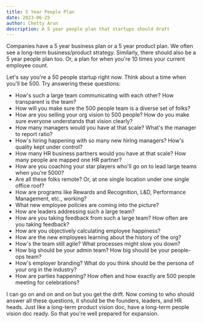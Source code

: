 ```yaml
---
title: 5 Year People Plan
date: 2023-06-25
author: Chetty Arun
description: A 5 year people plan that startups should draft
---
```



Companies have a 5 year business plan or a 5 year product plan. We often see a long-term business/product strategy. Similarly, there should also be a 5 year people plan too. Or, a plan for when you're 10 times your current employee count. 

Let's say you're a 50 people startup right now. Think about a time when you'll be 500. Try answering these questions:

* How's such a large team communicating with each other? How transparent is the team?
* How will you make sure the 500 people team is a diverse set of folks?
* How are you selling your org vision to 500 people? How do you make sure everyone understands that vision clearly?
* How many managers would you have at that scale? What's the manager to report ratio?
* How's hiring happening with so many new hiring managers? How's quality kept under control?
* How many HR business partners would you have at that scale? How many people are mapped one HR partner?
* How are you coaching your star players who'll go on to lead large teams when you're 5000?
* Are all these folks remote? Or, at one single location under one single office roof?
* How are programs like Rewards and Recognition, L&D, Performance Management, etc., working?
* What new employee policies are coming into the picture?
* How are leaders addressing such a large team? 
* How are you taking feedback from such a large team? How often are you taking feedback?
* How are you objectively calculating employee happiness?
* How are the new employees learning about the history of the org?
* How's the team still agile? What processes might slow you down?
* How big should be your admin team? How big should be your people-ops team?
* How's employer branding? What do you think should be the persona of your org in the industry?
* How are parties happening? How often and how exactly are 500 people meeting for celebrations?

I can go on and on and on but you get the drift. Now coming to who should answer all these questions, it should be the founders, leaders, and HR heads. Just like a long-term product vision doc, have a long-term people vision doc ready. So that you're well prepared for expansion.